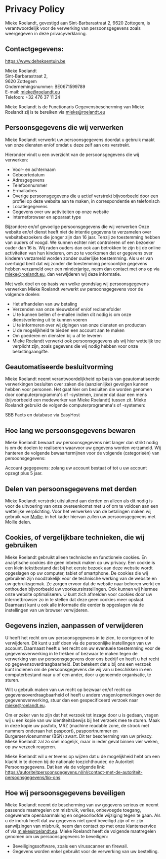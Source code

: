 # Privacy Policy

Mieke Roelandt, gevestigd aan Sint-Barbarastraat 2, 9620 Zottegem, is verantwoordelijk voor de verwerking van persoonsgegevens zoals weergegeven in deze privacyverklaring.

## Contactgegevens:

https://www.deheksentuin.be

Mieke Roelandt  
Sint-Barbarastraat 2,  
9620 Zottegem  
Ondernemingsnummer: BE0671599789  
E-mail: mieke@roelandt.eu  
Telefoon: +32 476 37 11 24

Mieke Roelandt is de Functionaris Gegevensbescherming van Mieke Roelandt zij is te bereiken via mieke@roelandt.eu

## Persoonsgegevens die wij verwerken
Mieke Roelandt verwerkt uw persoonsgegevens doordat u gebruik maakt van onze diensten en/of omdat u deze zelf aan ons verstrekt.

Hieronder vindt u een overzicht van de persoonsgegevens die wij verwerken:
- Voor- en achternaam
- Geboortedatum
- Adresgegevens
- Telefoonnummer
- E-mailadres
- Overige persoonsgegevens die u actief verstrekt bijvoorbeeld door een profiel op deze website aan te maken, in correspondentie en telefonisch
- Locatiegegevens
- Gegevens over uw activiteiten op onze website
- Internetbrowser en apparaat type


Bijzondere en/of gevoelige persoonsgegevens die wij verwerken
Onze website en/of dienst heeft niet de intentie gegevens te verzamelen over websitebezoekers die jonger zijn dan 16 jaar. Tenzij ze toestemming hebben van ouders of voogd. We kunnen echter niet controleren of een bezoeker ouder dan 16 is. Wij raden ouders dan ook aan betrokken te zijn bij de online activiteiten van hun kinderen, om zo te voorkomen dat er gegevens over kinderen verzameld worden zonder ouderlijke toestemming. Als u er van overtuigd bent dat wij zonder die toestemming persoonlijke gegevens hebben verzameld over een minderjarige, neem dan contact met ons op via mieke@roelandt.eu, dan verwijderen wij deze informatie.


Met welk doel en op basis van welke grondslag wij persoonsgegevens verwerken
Mieke Roelandt verwerkt uw persoonsgegevens voor de volgende doelen:
- Het afhandelen van uw betaling
- Verzenden van onze nieuwsbrief en/of reclamefolder
- U te kunnen bellen of e-mailen indien dit nodig is om onze dienstverlening uit te kunnen voeren
- U te informeren over wijzigingen van onze diensten en producten
- U de mogelijkheid te bieden een account aan te maken
- Om goederen en diensten bij u af te leveren
- Mieke Roelandt verwerkt ook persoonsgegevens als wij hier wettelijk toe verplicht zijn, zoals gegevens die wij nodig hebben voor onze belastingaangifte.


## Geautomatiseerde besluitvorming

Mieke Roelandt neemt verantwoordelijkheid op basis van geautomatiseerde verwerkingen besluiten over zaken die (aanzienlijke) gevolgen kunnen hebben voor personen. Het gaat hier om besluiten die worden genomen door computerprogramma's of -systemen, zonder dat daar een mens (bijvoorbeeld een medewerker van Mieke Roelandt) tussen zit. Mieke Roelandt gebruikt de volgende computerprogramma's of -systemen:

SBB Facts en database via EasyHost


## Hoe lang we persoonsgegevens bewaren

Mieke Roelandt bewaart uw persoonsgegevens niet langer dan strikt nodig is om de doelen te realiseren waarvoor uw gegevens worden verzameld. Wij hanteren de volgende bewaartermijnen voor de volgende (categorieën) van persoonsgegevens:

Account gegegevens: zolang uw account bestaat of tot u uw account opzegt plus 5 jaar.

## Delen van persoonsgegevens met derden

Mieke Roelandt verstrekt uitsluitend aan derden en alleen als dit nodig is voor de uitvoering van onze overeenkomst met u of om te voldoen aan een wettelijke verplichting. Voor het verwerken van de betalingen maken wij gebruik van [Mollie](https://www.mollie.com/be). in het kader hiervan zullen uw persoonsgegevens met Mollie delen.  


## Cookies, of vergelijkbare technieken, die wij gebruiken

Mieke Roelandt gebruikt alleen technische en functionele cookies. En analytische cookies die geen inbreuk maken op uw privacy. Een cookie is een klein tekstbestand dat bij het eerste bezoek aan deze website wordt opgeslagen op uw computer, tablet of smartphone. De cookies die wij gebruiken zijn noodzakelijk voor de technische werking van de website en uw gebruiksgemak. Ze zorgen ervoor dat de website naar behoren werkt en onthouden bijvoorbeeld uw voorkeursinstellingen. Ook kunnen wij hiermee onze website optimaliseren. U kunt zich afmelden voor cookies door uw internetbrowser zo in te stellen dat deze geen cookies meer opslaat. Daarnaast kunt u ook alle informatie die eerder is opgeslagen via de instellingen van uw browser verwijderen.


## Gegevens inzien, aanpassen of verwijderen

U heeft het recht om uw persoonsgegevens in te zien, te corrigeren of te verwijderen. Dit kunt u zelf doen via de persoonlijke instellingen van uw account. Daarnaast heeft u het recht om uw eventuele toestemming voor de gegevensverwerking in te trekken of bezwaar te maken tegen de verwerking van uw persoonsgegevens door ons bedrijf en heeft u het recht op gegevensoverdraagbaarheid. Dat betekent dat u bij ons een verzoek kunt indienen om de persoonsgegevens die wij van u beschikken in een computerbestand naar u of een ander, door u genoemde organisatie, te sturen.

Wilt u gebruik maken van uw recht op bezwaar en/of recht op gegevensoverdraagbaarheid of heeft u andere vragen/opmerkingen over de gegevensverwerking, stuur dan een gespecificeerd verzoek naar mieke@roelandt.eu.

Om er zeker van te zijn dat het verzoek tot inzage door u is gedaan, vragen wij u een kopie van uw identiteitsbewijs bij het verzoek mee te sturen. Maak in deze kopie uw pasfoto, MRZ (machine readable zone, de strook met nummers onderaan het paspoort), paspoortnummer en Burgerservicenummer (BSN) zwart. Dit ter bescherming van uw privacy. Mieke Roelandt zal zo snel mogelijk, maar in ieder geval binnen vier weken, op uw verzoek reageren.

Mieke Roelandt wil u er tevens op wijzen dat u de mogelijkheid hebt om een klacht in te dienen bij de nationale toezichthouder, de Autoriteit Persoonsgegevens. Dat kan via de volgende link: https://autoriteitpersoonsgegevens.nl/nl/contact-met-de-autoriteit-persoonsgegevens/tip-ons


## Hoe wij persoonsgegevens beveiligen

Mieke Roelandt neemt de bescherming van uw gegevens serieus en neemt passende maatregelen om misbruik, verlies, onbevoegde toegang, ongewenste openbaarmaking en ongeoorloofde wijziging tegen te gaan. Als u de indruk heeft dat uw gegevens niet goed beveiligd zijn of er zijn aanwijzingen van misbruik, neem dan contact op met onze klantenservice of via mieke@roelandt.eu. Mieke Roelandt heeft de volgende maatregelen genomen om uw persoonsgegevens te beveiligen:

- Beveiligingssoftware, zoals een virusscanner en firewall.
- Gegevens worden enkel gebruikt voor de verwerking van uw bestelling.
